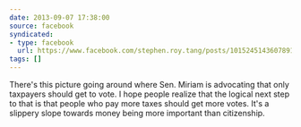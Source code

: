 ```yaml
---
date: 2013-09-07 17:38:00
source: facebook
syndicated:
- type: facebook
  url: https://www.facebook.com/stephen.roy.tang/posts/10152451436078912
tags: []
---
```


There's this picture going around where Sen. Miriam is advocating that only taxpayers should get to vote. I hope people realize that the logical next step to that is that people who pay more taxes should get more votes. It's a slippery slope towards money being more important than citizenship.